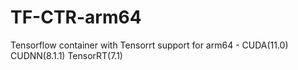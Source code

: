 # TF-CTR-arm64
Tensorflow container with Tensorrt support for arm64 - CUDA(11.0) CUDNN(8.1.1) TensorRT(7.1)

